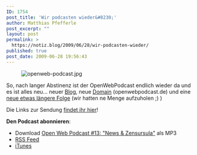 ```yaml
---
ID: 1754
post_title: 'Wir podcasten wieder&#8230;'
author: Matthias Pfefferle
post_excerpt: ""
layout: post
permalink: >
  https://notiz.blog/2009/06/28/wir-podcasten-wieder/
published: true
post_date: 2009-06-28 19:56:43
---
```

<!-- wp:image {"id":1217,"align":"center"} -->
<div class="wp-block-image"><figure class="aligncenter"><img src="https://notiz.blog/wp-content/uploads/2008/10/openweb-podcast.jpg" alt="openweb-podcast.jpg" class="wp-image-1217"/></figure></div>
<!-- /wp:image -->

<!-- wp:paragraph -->
<p>So, nach langer Abstinenz ist der OpenWebPodcast endlich wieder da und es ist alles neu… neuer <a href="http://blog.openwebpodcast.de">Blog</a>, neue <a href="http://openwebpodcast.de">Domain</a> (openwebpodcast.de) und eine <a href="http://blog.openwebpodcast.de/98/episode-13-news-und-zensursula/">neue etwas längere Folge</a> (wir hatten ne Menge aufzuholen ;) )</p>
<!-- /wp:paragraph -->

<!-- wp:paragraph -->
<p>Die Links zur Sendung <a href="http://openweb.mixxt.de/networks/wiki/index.episode-13">findet ihr hier</a>!</p>
<!-- /wp:paragraph -->

<!-- wp:paragraph -->
<p><strong>Den Podcast abonnieren</strong>:</p>
<!-- /wp:paragraph -->

<!-- wp:list -->
<ul>
	<li>Download <a href="http://openwebpodcast.de/mp3/openweb13.mp3">Open Web Podcast #13: "News &amp; Zensursula"</a> als MP3</li>
	<li><a href="http://feeds.feedburner.com/openwebcast">RSS Feed</a></li>
	<li><a href="http://phobos.apple.com/WebObjects/MZStore.woa/wa/viewPodcast?id=294732929">iTunes</a></li>
</ul>
<!-- /wp:list -->